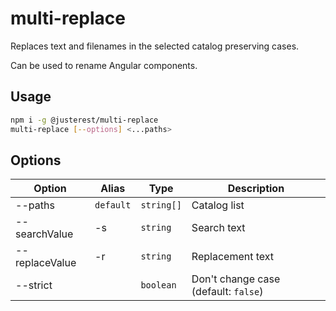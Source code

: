 # multi-replace

Replaces text and filenames in the selected catalog preserving cases.

Can be used to rename Angular components.

## Usage

```bash
npm i -g @justerest/multi-replace
multi-replace [--options] <...paths>
```

## Options

| Option         | Alias     | Type       | Description                          |
| -------------- | --------- | ---------- | ------------------------------------ |
| --paths        | `default` | `string[]` | Catalog list                         |
| --searchValue  | -s        | `string`   | Search text                          |
| --replaceValue | -r        | `string`   | Replacement text                     |
| --strict       |           | `boolean`  | Don't change case (default: `false`) |
